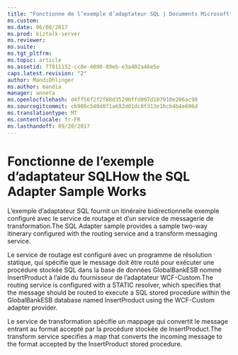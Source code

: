 ```yaml
---
title: "Fonctionne de l’exemple d’adaptateur SQL | Documents Microsoft"
ms.custom: 
ms.date: 06/08/2017
ms.prod: biztalk-server
ms.reviewer: 
ms.suite: 
ms.tgt_pltfrm: 
ms.topic: article
ms.assetid: 77811152-cc8e-4090-89eb-e3a402a46e5e
caps.latest.revision: "2"
author: MandiOhlinger
ms.author: mandia
manager: anneta
ms.openlocfilehash: d4ff56f2f2f88d35290ffd897d107910e206ac98
ms.sourcegitcommit: cb908c540d8f1a692d01dc8f313e16cb4b4e696d
ms.translationtype: MT
ms.contentlocale: fr-FR
ms.lasthandoff: 09/20/2017
---
```

# <a name="how-the-sql-adapter-sample-works"></a><span data-ttu-id="0403d-102">Fonctionne de l’exemple d’adaptateur SQL</span><span class="sxs-lookup"><span data-stu-id="0403d-102">How the SQL Adapter Sample Works</span></span>
<span data-ttu-id="0403d-103">L’exemple d’adaptateur SQL fournit un itinéraire bidirectionnelle exemple configuré avec le service de routage et d’un service de messagerie de transformation.</span><span class="sxs-lookup"><span data-stu-id="0403d-103">The SQL Adapter sample provides a sample two-way itinerary configured with the routing service and a transform messaging service.</span></span>  
  
 <span data-ttu-id="0403d-104">Le service de routage est configuré avec un programme de résolution statique, qui spécifie que le message doit être routé pour exécuter une procédure stockée SQL dans la base de données GlobalBankESB nommé InsertProduct à l’aide du fournisseur de l’adaptateur WCF-Custom.</span><span class="sxs-lookup"><span data-stu-id="0403d-104">The routing service is configured with a STATIC resolver, which specifies that the message should be routed to execute a SQL stored procedure within the GlobalBankESB database named InsertProduct using the WCF-Custom adapter provider.</span></span>  
  
 <span data-ttu-id="0403d-105">Le service de transformation spécifie un mappage qui convertit le message entrant au format accepté par la procédure stockée de InsertProduct.</span><span class="sxs-lookup"><span data-stu-id="0403d-105">The transform service specifies a map that converts the incoming message to the format accepted by the InsertProduct stored procedure.</span></span>